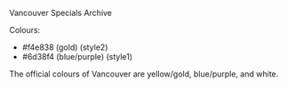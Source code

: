 Vancouver Specials Archive

Colours:

- #f4e838 (gold) (style2)
- #6d38f4 (blue/purple) (style1)

The official colours of Vancouver are yellow/gold, blue/purple, and white.
